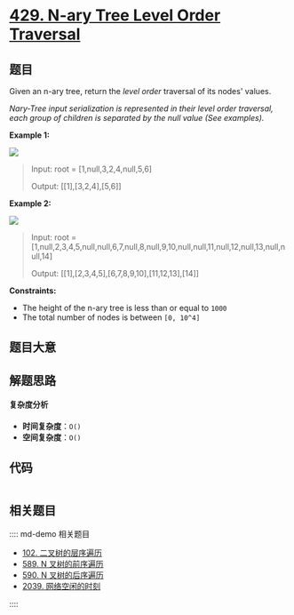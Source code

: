 # [429. N-ary Tree Level Order Traversal](https://leetcode.com/problems/n-ary-tree-level-order-traversal/)

## 题目

Given an n-ary tree, return the _level order_ traversal of its nodes' values.

_Nary-Tree input serialization is represented in their level order traversal,
each group of children is separated by the null value (See examples)._

**Example 1:**

![](https://assets.leetcode.com/uploads/2018/10/12/narytreeexample.png)

> Input: root = [1,null,3,2,4,null,5,6]
>
> Output: [[1],[3,2,4],[5,6]]

**Example 2:**

![](https://assets.leetcode.com/uploads/2019/11/08/sample_4_964.png)

> Input: root = [1,null,2,3,4,5,null,null,6,7,null,8,null,9,10,null,null,11,null,12,null,13,null,null,14]
>
> Output: [[1],[2,3,4,5],[6,7,8,9,10],[11,12,13],[14]]

**Constraints:**

- The height of the n-ary tree is less than or equal to `1000`
- The total number of nodes is between `[0, 10^4]`

## 题目大意

## 解题思路

#### 复杂度分析

- **时间复杂度**：`O()`
- **空间复杂度**：`O()`

## 代码

```javascript

```

## 相关题目

:::: md-demo 相关题目

- [102. 二叉树的层序遍历](./0102.md)
- [589. N 叉树的前序遍历](https://leetcode.com/problems/n-ary-tree-preorder-traversal)
- [590. N 叉树的后序遍历](https://leetcode.com/problems/n-ary-tree-postorder-traversal)
- [2039. 网络空闲的时刻](https://leetcode.com/problems/the-time-when-the-network-becomes-idle)

::::
